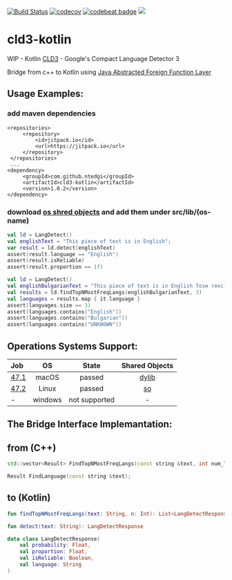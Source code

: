 [![Build Status](https://travis-ci.com/ntedgi/cld3-kotlin.svg?branch=master)](https://travis-ci.com/ntedgi/cld3-kotlin) [![codecov](https://codecov.io/gh/ntedgi/cld3-kotlin/branch/master/graph/badge.svg)](https://codecov.io/gh/ntedgi/cld3-kotlin)
[![codebeat badge](https://codebeat.co/badges/a92dd040-a71c-4644-96a9-daad0aeb9ac4)](https://codebeat.co/projects/github-com-ntedgi-cld3-kotlin-master) [![](https://jitpack.io/v/ntedgi/cld3-kotlin.svg)](https://jitpack.io/#ntedgi/cld3-kotlin)

# cld3-kotlin
WIP - Kotlin [CLD3](https://github.com/google/cld3#model) -  Google's Compact Language Detector 3 

Bridge from c++ to Kotlin using [Java Abstracted Foreign Function Layer](https://github.com/jnr/jnr-ffi)


## Usage Examples: 


### add maven dependencies

```maven
<repositories>
     <repository>
         <id>jitpack.io</id>
         <url>https://jitpack.io</url>
     </repository>
 </repositories>
 ...
<dependency>
     <groupId>com.github.ntedgi</groupId>
     <artifactId>cld3-kotlin</artifactId>
     <version>1.0.2</version>
</dependency>

```

### download [os shred objects](https://github.com/ntedgi/cld3-kotlin/tree/master/src/main/lib) and add them under src/lib/(os-name)


```kotlin
val ld = LangDetect()
val englishText = "This piece of text is in English";
var result = ld.detect(englishText)
assert(result.language == "English")
assert(result.isReliable)
assert(result.proportion == 1f)
```


```kotlin
val ld = LangDetect()
val englishBulgarianText = "This piece of text is in English Този текст е на Български";
val results = ld.findTopNMostFreqLangs(englishBulgarianText, 3)
val languages = results.map { it.language }
assert(languages.size == 3)
assert(languages.contains("English"))
assert(languages.contains("Bulgarian"))
assert(languages.contains("UNKNOWN"))
```


## Operations Systems Support:

|Job | OS | State| Shared Objects|
|:------------- | :-------------:| :-------------:| :-------------:|
|[47.1](https://travis-ci.com/ntedgi/cld3-kotlin/builds/114315426)  | macOS | passed| [dylib](https://github.com/ntedgi/cld3-kotlin/tree/master/src/main/lib/osx) 
|[47.2](https://travis-ci.com/ntedgi/cld3-kotlin/builds/114315426)  | Linux | passed|[so](https://github.com/ntedgi/cld3-kotlin/tree/master/src/main/lib/unix) 
| -  | windows |not supported |-|



## The Bridge Interface Implemantation:
 
## from (C++) 
```cpp
std::vector<Result> FindTopNMostFreqLangs(const string &text, int num_langs);
```
```cpp
Result FindLanguage(const string &text);
```

## to (Kotlin)
```kotlin
fun findTopNMostFreqLangs(text: String, n: Int): List<LangDetectResponse> 
```

```kotlin
fun detect(text: String): LangDetectResponse 
```

```kotlin
data class LangDetectResponse(
    val probability: Float,
    val proportion: Float,
    val isReliable: Boolean,
    val language: String
)
```
